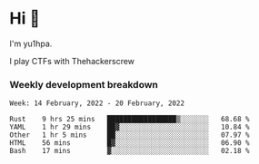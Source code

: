 # Hi 👋

I'm yu1hpa.

I play CTFs with Thehackerscrew

### Weekly development breakdown

<!--START_SECTION:waka-->
```text
Week: 14 February, 2022 - 20 February, 2022

Rust    9 hrs 25 mins   █████████████████▒░░░░░░░   68.68 % 
YAML    1 hr 29 mins    ██▓░░░░░░░░░░░░░░░░░░░░░░   10.84 % 
Other   1 hr 5 mins     ██░░░░░░░░░░░░░░░░░░░░░░░   07.97 % 
HTML    56 mins         █▓░░░░░░░░░░░░░░░░░░░░░░░   06.90 % 
Bash    17 mins         ▓░░░░░░░░░░░░░░░░░░░░░░░░   02.18 % 
```
<!--END_SECTION:waka-->

